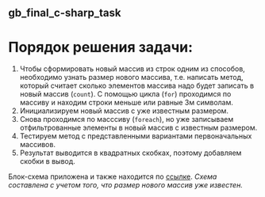 ## gb_final_c-sharp_task

#  Порядок решения задачи:

1. Чтобы сформировать новый массив из строк одним из способов, необходимо узнать размер нового массива, т.е. написать метод, который считает сколько элементов массива надо будет записать в новый массив (`count`). С помощью цикла (`for`) проходимся по массиву и находим строки меньше или равные 3м символам.
2. Инициализируем новый массив с уже известным размером.
3. Снова проходимся по масссиву (`foreach`), но уже записываем отфильтрованные элементы в новый массив c известным размером.
4. Тестируем метод с представленными вариантами первоначальных массивов.
5. Результат выводится в квадратных скобках, поэтому добавляем скобки в вывод.

Блок-схема приложена и также находится по [ссылке](https://app.diagrams.net/#G154KoOI_vmZma3myStUGFhuWRM2oJPYRp#%7B%22pageId%22%3A%2286_iSI6ALrsWmHpUFLUa%22%7D). *Схема составлена с учетом того, что размер нового массив уже известен.*
